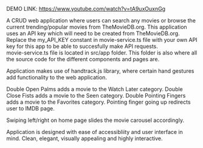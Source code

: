 

DEMO LINK: https://www.youtube.com/watch?v=tA9uxOuxnGg

A CRUD web application where users can search any movies or browse the current trending/popular movies from TheMovieDB.org. 
This application uses an API key which will need to be created from TheMovieDB.org.  Replace the my_API_KEY constant in movie-service.ts file
with your own API key for this app to be able to succesfully make API requests.  
movie-service.ts file is located in src/app folder.  This folder is also where all the source code for the different components and pages are.  

Application makes use of handtrack.js library, where certain hand gestures add functionality to the web application.  

Double Open Palms adds a movie to the Watch Later category.
Double Close Fists adds a movie to the Seen category. 
Double Pointing Fingers adds a movie to the Favorites category.
Pointing finger going up redirects user to IMDB page. 

Swiping left/right on home page slides the movie carousel accordingly. 

Application is designed with ease of accessibliity and user interface in mind.  Clean, elegant, visually appealing and highly interactive.  
